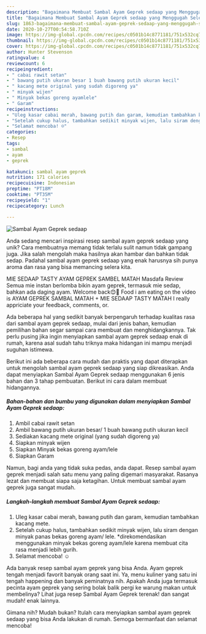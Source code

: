 ```yaml
---
description: "Bagaimana Membuat Sambal Ayam Geprek sedaap yang Menggugah Selera"
title: "Bagaimana Membuat Sambal Ayam Geprek sedaap yang Menggugah Selera"
slug: 1863-bagaimana-membuat-sambal-ayam-geprek-sedaap-yang-menggugah-selera
date: 2020-10-27T00:54:58.710Z
image: https://img-global.cpcdn.com/recipes/c0501b14c8771181/751x532cq70/sambal-ayam-geprek-sedaap-foto-resep-utama.jpg
thumbnail: https://img-global.cpcdn.com/recipes/c0501b14c8771181/751x532cq70/sambal-ayam-geprek-sedaap-foto-resep-utama.jpg
cover: https://img-global.cpcdn.com/recipes/c0501b14c8771181/751x532cq70/sambal-ayam-geprek-sedaap-foto-resep-utama.jpg
author: Hunter Stevenson
ratingvalue: 4
reviewcount: 6
recipeingredient:
- " cabai rawit setan"
- " bawang putih ukuran besar 1 buah bawang putih ukuran kecil"
- " kacang mete original yang sudah digoreng ya"
- " minyak wijen"
- " Minyak bekas goreng ayamlele"
- " Garam"
recipeinstructions:
- "Uleg kasar cabai merah, bawang putih dan garam, kemudian tambahkan kacang mete."
- "Setelah cukup halus, tambahkan sedikit minyak wijen, lalu siram dengan minyak panas bekas goreng ayam/ lele. *direkomendasikan menggunakan minyak bekas goreng ayam/lele karena membuat cita rasa menjadi lebih gurih."
- "Selamat mencoba! ☺️"
categories:
- Resep
tags:
- sambal
- ayam
- geprek

katakunci: sambal ayam geprek 
nutrition: 171 calories
recipecuisine: Indonesian
preptime: "PT18M"
cooktime: "PT35M"
recipeyield: "1"
recipecategory: Lunch

---
```



![Sambal Ayam Geprek sedaap](https://img-global.cpcdn.com/recipes/c0501b14c8771181/751x532cq70/sambal-ayam-geprek-sedaap-foto-resep-utama.jpg)

Anda sedang mencari inspirasi resep sambal ayam geprek sedaap yang unik? Cara membuatnya memang tidak terlalu sulit namun tidak gampang juga. Jika salah mengolah maka hasilnya akan hambar dan bahkan tidak sedap. Padahal sambal ayam geprek sedaap yang enak harusnya sih punya aroma dan rasa yang bisa memancing selera kita.

MIE SEDAAP TASTY AYAM GEPREK SAMBEL MATAH Masdafa Review Semua mie instan berlomba bikin ayam geprek, termasuk mie sedap, bahkan ada daging ayam. Welcome back😊🥰 Food i am eating on the video is AYAM GEPREK SAMBAL MATAH + MIE SEDAAP TASTY MATAH I really appriciate your feedback, comments, or.

Ada beberapa hal yang sedikit banyak berpengaruh terhadap kualitas rasa dari sambal ayam geprek sedaap, mulai dari jenis bahan, kemudian pemilihan bahan segar sampai cara membuat dan menghidangkannya. Tak perlu pusing jika ingin menyiapkan sambal ayam geprek sedaap enak di rumah, karena asal sudah tahu triknya maka hidangan ini mampu menjadi suguhan istimewa.


Berikut ini ada beberapa cara mudah dan praktis yang dapat diterapkan untuk mengolah sambal ayam geprek sedaap yang siap dikreasikan. Anda dapat menyiapkan Sambal Ayam Geprek sedaap menggunakan 6 jenis bahan dan 3 tahap pembuatan. Berikut ini cara dalam membuat hidangannya.

<!--inarticleads1-->

##### Bahan-bahan dan bumbu yang digunakan dalam menyiapkan Sambal Ayam Geprek sedaap:

1. Ambil  cabai rawit setan
1. Ambil  bawang putih ukuran besar/ 1 buah bawang putih ukuran kecil
1. Sediakan  kacang mete original (yang sudah digoreng ya)
1. Siapkan  minyak wijen
1. Siapkan  Minyak bekas goreng ayam/lele
1. Siapkan  Garam


Namun, bagi anda yang tidak suka pedas, anda dapat. Resep sambal ayam geprek menjadi salah satu menu yang paling digemari masyarakat. Rasanya lezat dan membuat siapa saja ketagihan. Untuk membuat sambal ayam geprek juga sangat mudah. 

<!--inarticleads2-->

##### Langkah-langkah membuat Sambal Ayam Geprek sedaap:

1. Uleg kasar cabai merah, bawang putih dan garam, kemudian tambahkan kacang mete.
1. Setelah cukup halus, tambahkan sedikit minyak wijen, lalu siram dengan minyak panas bekas goreng ayam/ lele. *direkomendasikan menggunakan minyak bekas goreng ayam/lele karena membuat cita rasa menjadi lebih gurih.
1. Selamat mencoba! ☺️


Ada banyak resep sambal ayam geprek yang bisa Anda. Ayam geprek tengah menjadi favorit banyak orang saat ini. Ya, menu kuliner yang satu ini tengah happening dan banyak peminatnya nih. Apakah Anda juga termasuk pecinta ayam geprek yang sering bolak balik pergi ke warung makan untuk membelinya? Lihat juga resep Sambal Ayam Geprek terenak! dan sangat mudah! enak lainnya. 

Gimana nih? Mudah bukan? Itulah cara menyiapkan sambal ayam geprek sedaap yang bisa Anda lakukan di rumah. Semoga bermanfaat dan selamat mencoba!
